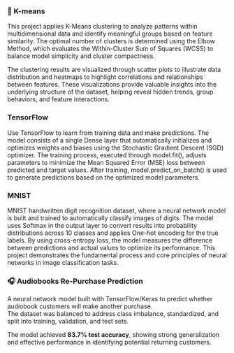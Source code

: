 ### 🧠 K-means

This project applies K-Means clustering to analyze patterns within multidimensional data and identify meaningful groups based on feature similarity. The optimal number of clusters is determined using the Elbow Method, which evaluates the Within-Cluster Sum of Squares (WCSS) to balance model simplicity and cluster compactness.

The clustering results are visualized through scatter plots to illustrate data distribution and heatmaps to highlight correlations and relationships between features. These visualizations provide valuable insights into the underlying structure of the dataset, helping reveal hidden trends, group behaviors, and feature interactions.

### TensorFlow

Use TensorFlow to learn from training data and make predictions. The model consists of a single Dense layer that automatically initializes and optimizes weights and biases using the Stochastic Gradient Descent (SGD) optimizer. The training process, executed through model.fit(), adjusts parameters to minimize the Mean Squared Error (MSE) loss between predicted and target values. After training, model.predict_on_batch() is used to generate predictions based on the optimized model parameters.

### MNIST

MNIST handwritten digit recognition dataset, where a neural network model is built and trained to automatically classify images of digits. The model uses Softmax in the output layer to convert results into probability distributions across 10 classes and applies One-hot encoding for the true labels. By using cross-entropy loss, the model measures the difference between predictions and actual values to optimize its performance. This project demonstrates the fundamental process and core principles of neural networks in image classification tasks.

### 🎧 Audiobooks Re-Purchase Prediction

A neural network model built with TensorFlow/Keras to predict whether audiobook customers will make another purchase.  
The dataset was balanced to address class imbalance, standardized, and split into training, validation, and test sets.  

The model achieved **83.7% test accuracy**, showing strong generalization and effective performance in identifying potential returning customers.
